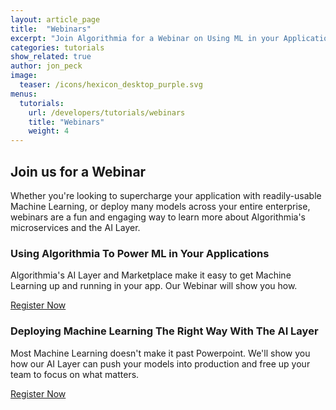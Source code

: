 ```yaml
---
layout: article_page
title:  "Webinars"
excerpt: "Join Algorithmia for a Webinar on Using ML in your Applications or Deploying with the AI Layer"
categories: tutorials
show_related: true
author: jon_peck
image:
  teaser: /icons/hexicon_desktop_purple.svg
menus:
  tutorials:
    url: /developers/tutorials/webinars
    title: "Webinars"
    weight: 4
---
```


## Join us for a Webinar

Whether you're looking to supercharge your application with readily-usable Machine Learning, or deploy many models across your entire enterprise, webinars are a fun and engaging way to learn more about Algorithmia's microservices and the AI Layer.

### Using Algorithmia To Power ML in Your Applications

Algorithmia's AI Layer and Marketplace make it easy to get Machine Learning up and running in your app. Our Webinar will show you how.

<a href="https://register.gotowebinar.com/rt/6993672803865799683" class="btn btn-default btn-primary">Register Now</a>


### Deploying Machine Learning The Right Way With The AI Layer

Most Machine Learning doesn't make it past Powerpoint. We'll show you how our AI Layer can push your models into production and free up your team to focus on what matters.

<a href="https://register.gotowebinar.com/rt/897829706382697987" class="btn btn-default btn-primary">Register Now</a>
